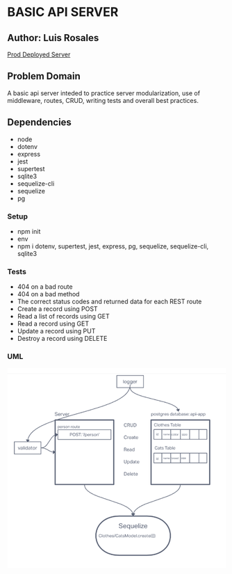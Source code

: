 # BASIC API SERVER

## Author: Luis Rosales

[Prod Deployed Server](https://rosales-basic-api-server.herokuapp.com/)
## Problem Domain

A basic api server inteded to practice server modularization, use of middleware, routes, CRUD, writing tests and overall best practices.

## Dependencies

* node
* dotenv
* express
* jest
* supertest
* sqlite3
* sequelize-cli
* sequelize
* pg

### Setup

* npm init
* env
* npm i dotenv, supertest, jest, express, pg, sequelize, sequelize-cli, sqlite3

### Tests

* 404 on a bad route
* 404 on a bad method
* The correct status codes and returned data for each REST route
* Create a record using POST
* Read a list of records using GET
* Read a record using GET
* Update a record using PUT
* Destroy a record using DELETE

### UML

![Lab 3 UML](./img/uml-lab3.png)
